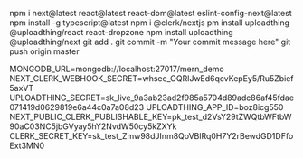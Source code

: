 npm i next@latest react@latest react-dom@latest eslint-config-next@latest
 npm install -g typescript@latest
 npm i @clerk/nextjs
 pm install uploadthing @uploadthing/react react-dropzone
 npm install uploadthing @uploadthing/next
 git add .
 git commit -m "Your commit message here"
 git push origin master

 MONGODB_URL=mongodb://localhost:27017/mern_demo
NEXT_CLERK_WEBHOOK_SECRET=whsec_OQRlJwEd6qcvKepEy5/Ru5Zbief5axVT
UPLOADTHING_SECRET=sk_live_9a3ab23ad2f985a5704d89adc86af45fdae071419d0629819e6a44c0a7a08d23
UPLOADTHING_APP_ID=boz8icg550
NEXT_PUBLIC_CLERK_PUBLISHABLE_KEY=pk_test_d2VsY29tZWQtbWFtbW90aC03NC5jbGVyay5hY2NvdW50cy5kZXYk
CLERK_SECRET_KEY=sk_test_Zmw98dJInm8QoVBlRq0H7Y2rBewdGD1DFfoExt3MN0